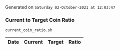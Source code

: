 Generated on `Saturday 02-October-2021 at 12:03:47`

### Current to Target Coin Ratio
`current_coin_ratio.sh`

Date|Current|Target|Ratio
---|---|---|---
